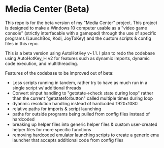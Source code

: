 # Media Center (Beta)

This repo is for the beta version of my "Media Center" project. This project is designed to make a Windows 10 computer usable as a "video game console" (strictly interfacable with a gamepad) through the use of specific programs (LaunchBox, Kodi, JoyToKey) and the custom scripts & config files in this repo.

This is a beta version using AutoHotKey v~1.1. I plan to redo the codebase using AutoHotKey_H v2 for features such as dynamic imports, dynamic code execution, and multithreading. 

Features of the codebase to be improved out of beta:
- Less scripts running in tandem, rather try to have as much run in a single script w/ additional threads
- Convert xinput handling to "getstate->check state during loop" rather than the current "getstateforbutton" called multiple times during loop
- dyanmic resolution handling instead of hardcoded 1920x1080
- relative paths for imports & script launching
- paths for outside programs being pulled from config files instead of hardcoded
- breaking up helper files into generic helper files & custom user-created helper files for more specific functions
- removing hardcoded emulator launching scripts to create a generic emu launcher that accepts additional code from config files
